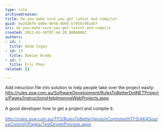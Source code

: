 ```yaml
---
type: rule
archivedreason: 
title: Do you make sure you get latest and compile?
guid: be2d36fd-bd6e-4e50-8b05-b76591961d5f
uri: do-you-make-sure-you-get-latest-and-compile
created: 2012-03-16T07:44:28.0000000Z
authors:
- id: 1
  title: Adam Cogan
- id: 23
  title: Damian Brady
- id: 3
  title: Eric Phan
related: []

---
```



<div>Add intruction file into solution to help people take over the project easily&#58;</div>
<div><a href="/SoftwareDevelopment/RulesToBetterDotNETProjects/Pages/InstructionsHelpImproveWebProjects.aspx">http&#58;//rules.ssw.com.au/SoftwareDevelopment/RulesToBetterDotNETProjects/Pages/InstructionsHelpImproveWebProjects.aspx</a></div>
<div>&#160;</div>
<div>A good developer how to get a project and complie it&#58;</div>
<div>​<a href="/TFS/RulesToBetterVersionControlwithTFS(AKASourceControl)/Pages/TestDrivenProcess.aspx"><font color="#3a66cc">http&#58;//rules.ssw.com.au/TFS/RulesToBetterVersionControlwithTFS(AKASourceControl)/Pages/TestDrivenProcess.aspx</font></a></div>
<br><excerpt class='endintro'></excerpt><br>



